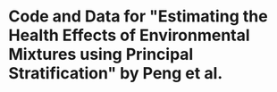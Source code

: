 # Code and Data for "Estimating the Health Effects of Environmental Mixtures using Principal Stratification" by Peng et al.
